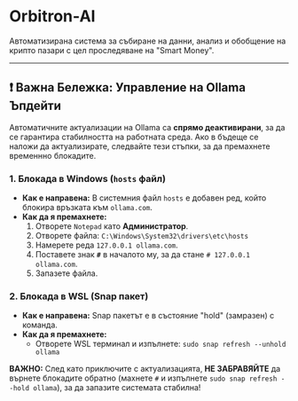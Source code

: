 # Orbitron-AI

Автоматизирана система за събиране на данни, анализ и обобщение на крипто пазари с цел проследяване на "Smart Money".

---
## ❗ Важна Бележка: Управление на Ollama Ъпдейти

Автоматичните актуализации на Ollama са **спрямо деактивирани**, за да се гарантира стабилността на работната среда. Ако в бъдеще се наложи да актуализирате, следвайте тези стъпки, за да премахнете временнно блокадите.

### 1. Блокада в Windows (`hosts` файл)
- **Как е направена:** В системния файл `hosts` е добавен ред, който блокира връзката към `ollama.com`.
- **Как да я премахнете:**
  1. Отворете `Notepad` като **Администратор**.
  2. Отворете файла: `C:\Windows\System32\drivers\etc\hosts`
  3. Намерете реда `127.0.0.1 ollama.com`.
  4. Поставете знак **`#`** в началото му, за да стане `# 127.0.0.1 ollama.com`.
  5. Запазете файла.

### 2. Блокада в WSL (Snap пакет)
- **Как е направена:** Snap пакетът е в състояние "hold" (замразен) с команда.
- **Как да я премахнете:**
  - Отворете WSL терминал и изпълнете: `sudo snap refresh --unhold ollama`

**ВАЖНО:** След като приключите с актуализацията, **НЕ ЗАБРАВЯЙТЕ** да върнете блокадите обратно (махнете `#` и изпълнете `sudo snap refresh --hold ollama`), за да запазите системата стабилна!